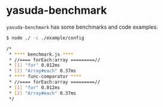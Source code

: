 # yasuda-benchmark

`yasuda-benchmark` has some benchmarks and code examples.

```bash
$ node ./ -c ./example/config

/*
 * **** benchmark.js ****
 * //==== forEach:array =========//
 * [1] "for" 0.012ms
 * [2] "Array#each" 0.37ms
 * **** func-comparator ****
 * //==== forEach:array =========//
 * [1] "for" 0.012ms
 * [2] "Array#each" 0.37ms
 */
```
